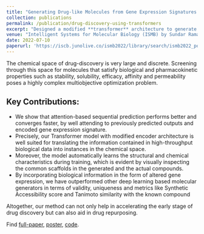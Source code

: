 ```yaml
---
title: "Generating Drug-like Molecules from Gene Expression Signatures using Transformers"
collection: publications
permalink: /publication/drug-discovery-using-transformers
excerpt: "Designed a modified **transformer** architecture to generate many **drug-like molecules** that can induce a desired transcriptomic profile based on **gene-expression** signatures. Outperformed then state-of-the-art 2-staged GAN model by ∼40% in validity, uniqueness, ∼30% in synthesizability, ∼10% in similarity metrics of generated molecules. Upon evaluating our model on unseen gene expression signatures (even disease-associated), we observed that the molecules generated by our model are not only similar to the actual compounds to a reasonable extent, but the model also learns certain structural and chemical features that are responsible for specific alterations in gene expression. Find [full-paper](https://drive.google.com/file/d/1vX8XD287tBKwLgkcCn0zyrv7pLX4lqhA/view?usp=sharing), [code][https://github.com/sundar7D0/transformers-for-drug-discovery]."
venue: "Intelligent Systems for Molecular Biology (ISMB) by Sundar Raman P, Prashant G"
date: 2022-07-10
paperurl: 'https://iscb.junolive.co/ismb2022/library/search/ismb2022_poster_751'
---
```


The chemical space of drug-discovery is very large and discrete. Screening through this space for molecules that satisfy biological and pharmacokinetic properties such as stability, solubility, efficacy, affinity and permeability poses a highly complex multiobjective optimization problem. 

## Key Contributions:
* We show that attention-based sequential prediction performs better and converges faster, by well attending to previously predicted outputs and encoded gene expression signature. 
* Precisely, our Transformer model with modified encoder architecture is well suited for translating the information contained in high-throughput biological data into instances in the chemical space. 
* Moreover, the model automatically learns the structural and chemical characteristics during training, which is evident by visually inspecting the common scaffolds in the generated and the actual compounds.
* By incorporating biological information in the form of altered gene expression, we have outperformed other deep learning based molecular generators in terms of validity, uniqueness and metrics like Synthetic Accessibility score and Tanimoto similarity with the known compound
 
 
Altogether, our method can not only help in accelerating the early stage of drug discovery but can also aid in drug repurposing. 

Find [full-paper](https://drive.google.com/file/d/1vX8XD287tBKwLgkcCn0zyrv7pLX4lqhA/view?usp=sharing), [poster](https://iscb.junolive.co/ismb2022/library/search/ismb2022_poster_751), [code](https://github.com/sundar7D0/transformers-for-drug-discovery).
